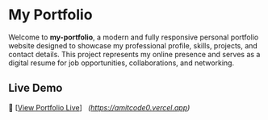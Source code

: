 #  My Portfolio

Welcome to **my-portfolio**, a modern and fully responsive personal portfolio website designed to showcase my professional profile, skills, projects, and contact details. This project represents my online presence and serves as a digital resume for job opportunities, collaborations, and networking.

##  Live Demo

🔗 [[View Portfolio Live](#)] &nbsp; *(https://amitcode0.vercel.app)*

